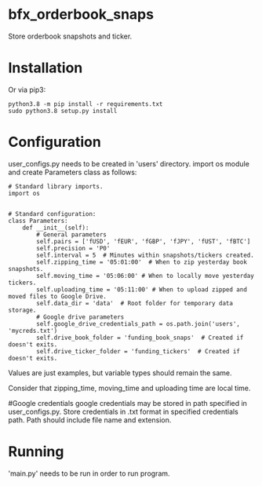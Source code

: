 # bfx_orderbook_snaps
Store orderbook snapshots and ticker.

# Installation
Or via pip3:
```
python3.8 -m pip install -r requirements.txt
sudo python3.8 setup.py install
```

# Configuration
user_configs.py needs to be created in 'users' directory.
import os module and create Parameters class as follows:
```
# Standard library imports.
import os


# Standard configuration:
class Parameters:
    def __init__(self):
        # General parameters
        self.pairs = ['fUSD', 'fEUR', 'fGBP', 'fJPY', 'fUST', 'fBTC']
        self.precision = 'P0'
        self.interval = 5  # Minutes within snapshots/tickers created.
        self.zipping_time = '05:01:00'  # When to zip yesterday book snapshots.
        self.moving_time = '05:06:00' # When to locally move yesterday tickers.
        self.uploading_time = '05:11:00' # When to upload zipped and moved files to Google Drive.
        self.data_dir = 'data'  # Root folder for temporary data storage.
        # Google drive parameters
        self.google_drive_credentials_path = os.path.join('users', 'mycreds.txt')
        self.drive_book_folder = 'funding_book_snaps'  # Created if doesn't exits.
        self.drive_ticker_folder = 'funding_tickers'  # Created if doesn't exits.

``` 
Values are just examples, but variable types should remain the same.

Consider that zipping_time, moving_time and uploading time are local time. 


#Google credentials
google credentials may be stored in path specified in user_configs.py.
Store credentials in .txt format in specified credentials path.
Path should include file name and extension.


# Running
'main.py' needs to be run in order to run program.
